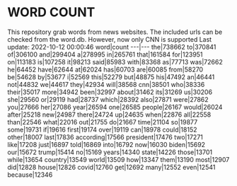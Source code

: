# WORD COUNT
This repository grab words from news websites. The included urls can be checked from the word.db.
However, now only CNN is supported
Last update: 2022-10-12 00:00:46
word|count
---|---
the|738662
to|370841
of|306100
and|299404
a|278995
in|265761
that|161584
for|123951
on|113183
is|107258
it|98213
said|85983
with|83368
as|77713
was|72662
he|64452
have|62644
at|62024
has|60703
are|60085
from|58270
be|54628
by|53677
i|52569
this|52279
but|48875
his|47492
an|46441
not|44832
we|44617
they|42934
will|38568
cnn|38501
who|38336
their|35017
more|34942
been|32997
about|31462
its|31269
us|30206
she|29560
or|29119
had|28737
which|28392
also|27871
were|27862
you|27666
her|27086
year|26594
one|26585
people|26167
would|26024
after|25218
new|24987
there|24724
up|24635
when|22876
all|22558
than|22546
what|22016
out|21755
do|21667
time|21104
so|19877
some|19731
if|19616
first|19174
over|19119
can|18978
could|18152
other|18007
last|17836
according|17566
president|17476
two|17271
like|17208
just|16897
told|16869
into|16792
now|16030
biden|15692
our|15672
trump|15414
no|15169
years|14340
state|14226
those|13701
while|13654
country|13549
world|13509
how|13347
them|13190
most|12907
did|12828
house|12826
covid|12760
get|12692
many|12552
even|12541
because|12346
